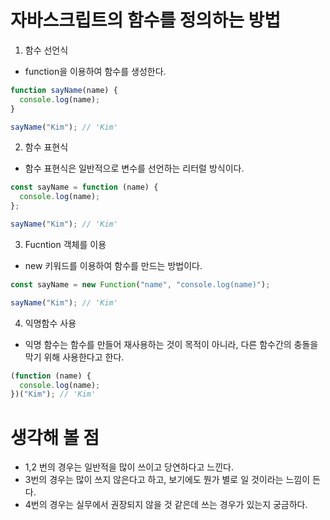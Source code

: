 # 자바스크립트의 함수를 정의하는 방법

1. 함수 선언식

- function을 이용하여 함수를 생성한다.

```js
function sayName(name) {
  console.log(name);
}

sayName("Kim"); // 'Kim'
```

2. 함수 표현식

- 함수 표현식은 일반적으로 변수를 선언하는 리터럴 방식이다.

```js
const sayName = function (name) {
  console.log(name);
};

sayName("Kim"); // 'Kim'
```

3. Fucntion 객체를 이용

- new 키워드를 이용하여 함수를 만드는 방법이다.

```js
const sayName = new Function("name", "console.log(name)");

sayName("Kim"); // 'Kim'
```

4. 익명함수 사용

- 익명 함수는 함수를 만들어 재사용하는 것이 목적이 아니라, 다른 함수간의 충돌을 막기 위해 사용한다고 한다.

```js
(function (name) {
  console.log(name);
})("Kim"); // 'Kim'
```

# 생각해 볼 점

- 1,2 번의 경우는 일반적을 많이 쓰이고 당연하다고 느낀다.
- 3번의 경우는 많이 쓰지 않은다고 하고, 보기에도 뭔가 별로 일 것이라는 느낌이 든다.
- 4번의 경우는 실무에서 권장되지 않을 것 같은데 쓰는 경우가 있는지 궁금하다.
